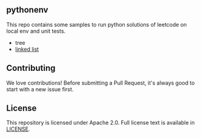 pythonenv
---
This repo contains some samples to run python solutions of leetcode on local env and unit tests.
* tree
* [linked list](https://github.com/wangleileichina/pythonenv/blob/main/mergeTwoLists.py)


## Contributing
We love contributions! Before submitting a Pull Request, it's always good to start with a new issue first.

## License
This repository is licensed under Apache 2.0. Full license text is available in [LICENSE](https://github.com/wangleileichina/pythonenv/blob/main/LICENSE).
